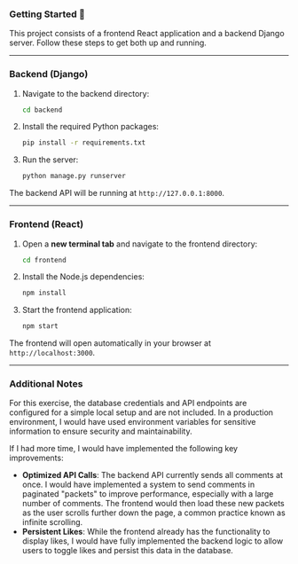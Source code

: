 ### Getting Started 🚀

This project consists of a frontend React application and a backend Django server. Follow these steps to get both up and running.

---

### Backend (Django)

1.  Navigate to the backend directory:
    ```bash
    cd backend
    ```
2.  Install the required Python packages:
    ```bash
    pip install -r requirements.txt
    ```
3.  Run the server:
    ```bash
    python manage.py runserver
    ```
The backend API will be running at `http://127.0.0.1:8000`.

---

### Frontend (React)

1.  Open a **new terminal tab** and navigate to the frontend directory:
    ```bash
    cd frontend
    ```
2.  Install the Node.js dependencies:
    ```bash
    npm install
    ```
3.  Start the frontend application:
    ```bash
    npm start
    ```
The frontend will open automatically in your browser at `http://localhost:3000`.

---

### Additional Notes

For this exercise, the database credentials and API endpoints are configured for a simple local setup and are not included. In a production environment, I would have used environment variables for sensitive information to ensure security and maintainability.

If I had more time, I would have implemented the following key improvements:

* **Optimized API Calls**: The backend API currently sends all comments at once. I would have implemented a system to send comments in paginated "packets" to improve performance, especially with a large number of comments. The frontend would then load these new packets as the user scrolls further down the page, a common practice known as infinite scrolling.
* **Persistent Likes**: While the frontend already has the functionality to display likes, I would have fully implemented the backend logic to allow users to toggle likes and persist this data in the database.